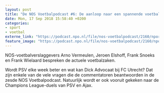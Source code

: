 ```yaml
---
layout: post
title: "De NOS Voetbalpodcast #6: De aanloop naar een spannende voetbalweek"
date: Mon, 17 Sep 2018 15:58:40 +0200
categories: 
- sport 
- voetbal 
externe_link: "https://podcast.npo.nl/file/nos-voetbalpodcast/2160/nporadio1_nos-voetbalpodcast_20180917_de-nos-voetbalpodcast-6-de-aanloop-naar-een-spannende-voetbalweek.mp3"
feature_image: "https://podcast.npo.nl/file/nos-voetbalpodcast/2160/nporadio1_nos-voetbalpodcast_20180917_de-nos-voetbalpodcast-6-de-aanloop-naar-een-spannende-voetbalweek.mp3"
---
```


NOS-voetbalverslaggevers Arno Vermeulen, Jeroen Elshoff, Frank Snoeks en Frank Wielaard bespreken de actuele voetbalzaken. 

Wordt PSV elke week beter en wat kan Dick Advocaat bij FC Utrecht? Dat zijn enkele van de vele vragen die de commentatoren beantwoorden in de zesde NOS Voetbalpodcast. Natuurlijk wordt er ook vooruit gekeken naar de Champions League-duels van PSV en Ajax.
